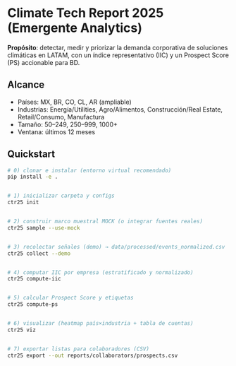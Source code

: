 # Climate Tech Report 2025 (Emergente Analytics)


**Propósito**: detectar, medir y priorizar la demanda corporativa de soluciones climáticas en LATAM, con un índice representativo (IIC) y un Prospect Score (PS) accionable para BD.


## Alcance
- Países: MX, BR, CO, CL, AR (ampliable)
- Industrias: Energía/Utilities, Agro/Alimentos, Construcción/Real Estate, Retail/Consumo, Manufactura
- Tamaño: 50–249, 250–999, 1000+
- Ventana: últimos 12 meses


## Quickstart
```bash
# 0) clonar e instalar (entorno virtual recomendado)
pip install -e .


# 1) inicializar carpeta y configs
ctr25 init


# 2) construir marco muestral MOCK (o integrar fuentes reales)
ctr25 sample --use-mock


# 3) recolectar señales (demo) → data/processed/events_normalized.csv
ctr25 collect --demo


# 4) computar IIC por empresa (estratificado y normalizado)
ctr25 compute-iic


# 5) calcular Prospect Score y etiquetas
ctr25 compute-ps


# 6) visualizar (heatmap país×industria + tabla de cuentas)
ctr25 viz


# 7) exportar listas para colaboradores (CSV)
ctr25 export --out reports/collaborators/prospects.csv